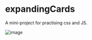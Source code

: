 # expandingCards
A mini-project for practising css and JS.

![image](https://user-images.githubusercontent.com/126046385/221764164-59b95b60-dd4f-46a5-a6cc-bf72b9a92639.png)
